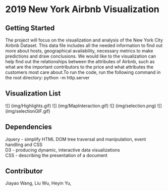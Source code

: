 # 2019 New York Airbnb Visualization </h>

## Getting Started
The project will focus on the visualization and analysis of the New York City Airbnb Dataset. 
This data file includes all the needed information to find out more about hosts, geographical 
availability, necessary metrics to make predictions and draw conclusions. We would like to the 
visualization can help find out the relationships between the attributes of Airbnb, such as what 
are the important contributors to the price and what attributes the customers most care about.To
run the code, run the following command in the root directory: python -m http.server

## Visualization List
![] (img/Highlights.gif)
![] (img/MapInteraction.gif)
![] (img/selection.png)
![] (img/selectionGIF.gif)

## Dependencies
Jquery - simplify HTML DOM tree traversal and manipulation, event handling and CSS <br/>
D3 - producing dynamic, interactive data visualizations <br/> 
CSS - describing the presentation of a document <br/>

## Contributor
Jiayao Wang,
Liu Wu,
Heyin Yu,